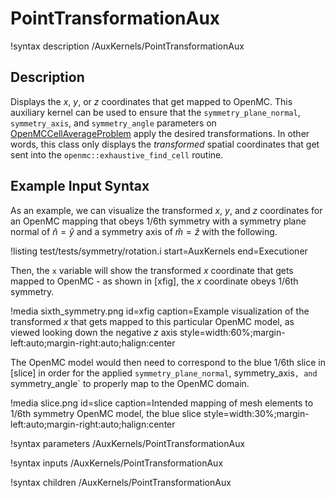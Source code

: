 # PointTransformationAux

!syntax description /AuxKernels/PointTransformationAux

## Description

Displays the $x$, $y$, or $z$ coordinates that get mapped to OpenMC. This
auxiliary kernel can be used to ensure that the
`symmetry_plane_normal`, `symmetry_axis`, and `symmetry_angle` parameters on
[OpenMCCellAverageProblem](/problems/OpenMCCellAverageProblem.md)
apply the desired transformations. In other words, this class only displays the
*transformed* spatial coordinates that get sent into the
`openmc::exhaustive_find_cell` routine.

## Example Input Syntax

As an example, we can visualize the transformed $x$, $y$, and $z$ coordinates
for an OpenMC mapping that obeys 1/6th symmetry with a symmetry plane normal
of $\hat{n}=\hat{y}$ and a symmetry axis of $\hat{m}=\hat{z}$ with the following.

!listing test/tests/symmetry/rotation.i
  start=AuxKernels
  end=Executioner

Then, the `x` variable will show the transformed $x$ coordinate that gets mapped
to OpenMC - as shown in [xfig], the $x$ coordinate obeys 1/6th symmetry.

!media sixth_symmetry.png
  id=xfig
  caption=Example visualization of the transformed $x$ that gets mapped to this particular OpenMC model, as viewed looking down the negative $z$ axis
  style=width:60%;margin-left:auto;margin-right:auto;halign:center

The OpenMC model would then need to correspond to the blue 1/6th slice in
[slice] in order for the applied `symmetry_plane_normal`, symmetry_axis`,
and `symmetry_angle` to properly map to the OpenMC domain.

!media slice.png
  id=slice
  caption=Intended mapping of mesh elements to 1/6th symmetry OpenMC model, the blue slice
  style=width:30%;margin-left:auto;margin-right:auto;halign:center

!syntax parameters /AuxKernels/PointTransformationAux

!syntax inputs /AuxKernels/PointTransformationAux

!syntax children /AuxKernels/PointTransformationAux
